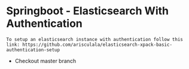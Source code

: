 
# Springboot - Elasticsearch With Authentication
`To setup an elasticsearch instance with authentication follow this link: https://github.com/arisculala/elasticsearch-xpack-basic-authentication-setup`

* Checkout master branch





